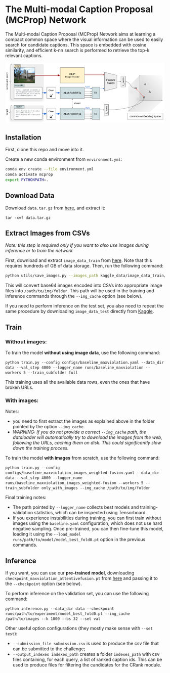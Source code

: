 # The Multi-modal Caption Proposal (MCProp) Network

The Multi-modal Caption Proposal (MCProp) Network aims at learning a compact common space where the visual information can be used to easily search for candidate captions. This space is embedded with cosine similarity, and efficient k-nn search is performed to retrieve the top-k relevant captions.

<p align="center">
<img alt="The MCProp Network" src="mcprop.png" width="900px">
</p>

## Installation
First, clone this repo and move into it.

Create a new conda environment from `environment.yml`:
```bash
conda env create --file environment.yml
conda activate mcprop
export PYTHONPATH=.
```

## Download Data
Download `data.tar.gz` from [here](https://drive.google.com/drive/folders/1aYXNBrLHqG8mKTFGgE1LriXZ56jD5itg?usp=sharing), and extract it:
```
tar -xvf data.tar.gz
```

## Extract Images from CSVs
_Note: this step is required only if you want to also use images during inference or to train the network_

First, download and extract `image_data_train` from [here](https://storage.cloud.google.com/wikimedia-image-caption-public/image_data_train.tar). Note that this requires hundreds of GB of data storage.
Then, run the following command:
```bash
python utils/save_images.py --images_path kaggle_data/image_data_train/image_pixels --output_path /path/to/img/folder
```
This will convert base64 images encoded into CSVs into appropriate image files into `/path/to/img/folder`. This path will be used in the training and inference commands through the `--img_cache` option (see below).

If you need to perform inference on the test set, you also need to repeat the same procedure by downloading `image_data_test` directly from [Kaggle](https://www.kaggle.com/competitions/wikipedia-image-caption/data).

## Train

### Without images:
To train the model **without using image data**, use the following command:
```
python train.py --config configs/baseline_maxviolation.yaml --data_dir data --val_step 4000 --logger_name runs/baseline_maxviolation --workers 5 --train_subfolder full
```
This training uses all the available data rows, even the ones that have broken URLs.

### With images:
Notes:
- you need to first extract the images as explained above in the folder pointed by the option `--img_cache`.
- _WARNING: If you do not provide a correct `--img_cache` path, the dataloader will automatically try to download the images from the web, following the URLs, caching them on disk. This could significantly slow down the training process._

To train the model **with images** from scratch, use the following command:
```
python train.py --config configs/baseline_maxviolation_images_weighted-fusion.yaml --data_dir data --val_step 4000 --logger_name runs/baseline_maxviolation_images_weighted-fusion --workers 5 --train_subfolder only_with_images --img_cache /path/to/img/folder
```

Final training notes:
- The path pointed by `--logger_name` collects best models and training-validation statistics, which can be inspected using Tensorboard.
- If you experience instabilities during training, you can first train without images using the `baseline.yaml` configuration, which does not use hard negative sampling. Once pre-trained, you can then fine-tune this model, loading it using the `--load_model runs/path/to/model/model_best_fold0.pt` option in the previous commands.

## Inference
If you want, you can use our **pre-trained model**, downloading `checkpoint_maxviolation_attentivefusion.pt` from [here](https://drive.google.com/drive/folders/1aYXNBrLHqG8mKTFGgE1LriXZ56jD5itg?usp=sharing) and passing it to the `--checkpoint` option (see below).

To perform inference on the validation set, you can use the following command:
```
python inference.py --data_dir data --checkpoint runs/path/to/experiment/model_best_fold0.pt --img_cache /path/to/images --k 1000 --bs 32 --set val 
```


Other useful option configurations (they mostly make sense with `--set test`):
- `--submission_file submission.csv` is used to produce the csv file that can be submitted to the challenge;
- `--output_indexes indexes_path` creates a folder `indexes_path` with csv files containing, for each query, a list of ranked caption ids. This can be used to produce files for filtering the candidates for the CRank module.
